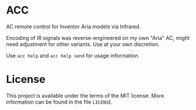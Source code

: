 # ACC
AC remote control for Inventor Aria models via Infrared.

Encoding of IR signals was reverse-engineered on my own "Aria" AC, might need adjustment for other variants. Use at your own discretion.

Use `acc help` and `acc help send` for usage information.

# License

This project is available under the terms of the MIT license. More information can be found in the file `LICENSE`.
